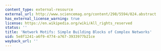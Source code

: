```yaml
---
content_type: external-resource
external_url: http://www.sciencemag.org/content/298/5594/824.abstract
has_external_license_warning: true
license: https://en.wikipedia.org/wiki/All_rights_reserved
status: ''
title: 'Network Motifs: Simple Building Blocks of Complex Networks'
uid: 5e8f1241-a6f9-4774-a767-3933977b21ce
wayback_url: ''
---
```

